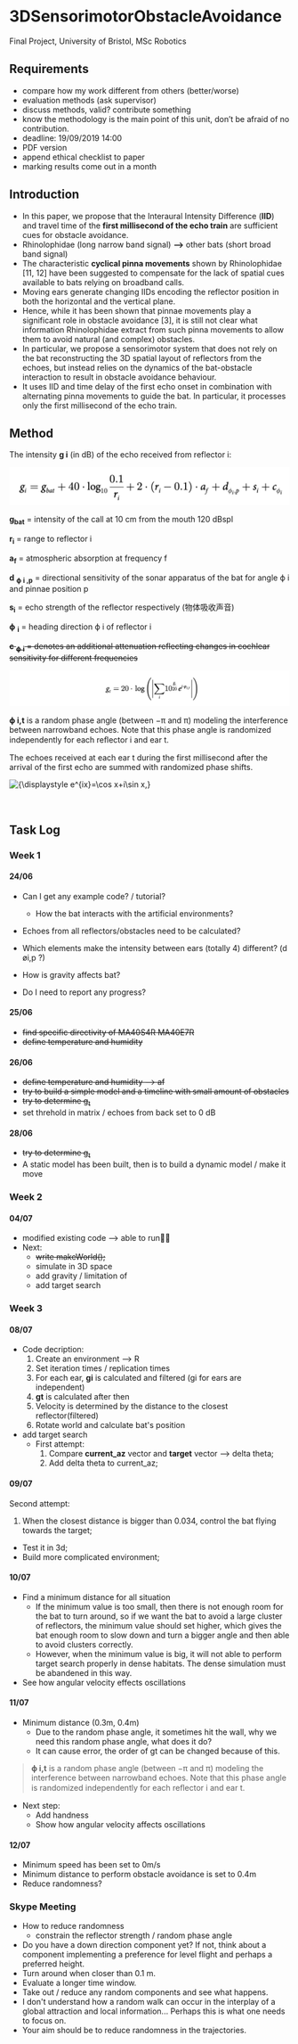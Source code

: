 # 3DSensorimotorObstacleAvoidance

Final Project, University of Bristol, MSc Robotics



## Requirements

-  compare how my work different from others (better/worse)
- evaluation methods (ask supervisor)
- discuss methods, valid? contribute something
- know the methodology is the main point of this unit, don’t be afraid of no contribution.
- deadline: 19/09/2019 14:00
- PDF version
- append ethical checklist to paper
- marking results come out in a month



## Introduction

- In this paper, we propose that the Interaural Intensity Difference (**IID**) and travel time of the **first millisecond of the echo train** are sufficient cues for obstacle avoidance.
- Rhinolophidae (long narrow band signal) **—>** other bats (short broad band signal)
- The characteristic **cyclical pinna movements** shown by Rhinolophidae [11, 12] have been suggested to compensate for the lack of spatial cues available to bats relying on broadband calls.
- Moving ears generate changing IIDs encoding the reflector position in both the horizontal and the vertical plane.
- Hence, while it has been shown that pinnae movements play a significant role in obstacle avoidance [3], it is still not clear what information Rhinolophidae extract from such pinna movements to allow them to avoid natural (and complex) obstacles.
- In particular, we propose a sensorimotor system that does not rely on the bat reconstructing the 3D spatial layout of reflectors from the echoes, but instead relies on the dynamics of the bat-obstacle interaction to result in obstacle avoidance behaviour.
- It uses IID and time delay of the first echo onset in combination with alternating pinna movements to guide the bat. In particular, it processes only the first millisecond of the echo train.



## Method

The intensity **g i** (in dB) of the echo received from reflector i:

![gi](notes-image/gi.png)

**g<sub>bat</sub>** = intensity of the call at 10 cm from the mouth 120 dBspl

**r<sub>i</sub>** = range to reflector i

**a<sub>f</sub>** = atmospheric absorption at frequency f

**d** <sub>**ϕ** **i ,p**</sub> = directional sensitivity of the sonar apparatus of the bat for angle ϕ i and pinnae position p

**s<sub>i</sub>** = echo strength of the reflector respectively (物体吸收声音)

**ϕ** <sub>**i**</sub> = heading direction ϕ i of reflector i

~~**c** <sub>**ϕ** **i**</sub> = denotes an additional attenuation reflecting changes in cochlear sensitivity for different frequencies~~

![gt](notes-image/gt.png)

**ϕ i,t** is a random phase angle (between −π and π) modeling the interference between narrowband echoes. Note that this phase angle is randomized independently for each reﬂector i and ear t.

The echoes received at each ear t during the first millisecond after the arrival of the first echo are summed with randomized phase shifts.

![{\displaystyle e^{ix}=\cos x+i\sin x,}](https://wikimedia.org/api/rest_v1/media/math/render/svg/aab1fcd1a6db5cc6678bb9cbd871580eeeb86eda)

​              



## Task Log

### Week 1

#### 24/06

- Can I get any example code? / tutorial?  

  - How the bat interacts with the artificial environments?

- Echoes from all reflectors/obstacles need to be calculated?

- Which elements make the intensity between ears (totally 4) different? (d øi,p ?)

- How is gravity affects bat? 

- Do I need to report any progress?



#### 25/06

- ~~find specific directivity of MA40S4R MA40E7R~~
- ~~define temperature and humidity~~ 



#### 26/06

- ~~define temperature and humidity —> af~~
- ~~try to build a simple model and a timeline with small amount of obstacles~~
- ~~try to determine g<sub>t</sub>~~ 
- set threhold in matrix / echoes from back set to 0 dB



#### 28/06

- ~~try to determine g<sub>t</sub>~~
- A static model has been built, then is to build a dynamic model / make it move

### Week 2

#### 04/07

- modified existing code —> able to run
- Next:
  - ~~write makeWorld();~~
  - simulate in 3D space
  - add gravity / limitation of 
  - add target search 

### Week 3

#### 08/07

- Code decription:
  1. Create an environment —> R
  2. Set iteration times / replication times 
  3. For each ear, **gi** is calculated and filtered (gi for ears are independent)
  4. **gt** is calculated after then
  5. Velocity is determined by the distance to the closest reflector(filtered)
  6. Rotate world and calculate bat's position
- add target search
  - First attempt: 
    1. Compare **current_az** vector and **target** vector —> delta theta; 
    2. Add delta theta to current_az;

#### 09/07

Second attempt:

1. When the closest distance is bigger than 0.034, control the bat flying towards the target;

- Test it in 3d;
- Build more complicated environment;

#### 10/07

- Find a minimum distance for all situation
  - If the minimum value is too small, then there is not enough room for the bat to turn around, so if we want the bat to avoid a large cluster of reflectors, the minimum value should set higher, which gives the bat enough room to slow down and turn a bigger angle and then able to avoid clusters correctly.
  - However, when the minimum value is big, it will not able to perform target search properly in dense habitats. The dense simulation must be abandened in this way.
- See how angular velocity effects oscillations

#### 11/07

- Minimum distance (0.3m, 0.4m)
  - Due to the random phase angle, it sometimes hit the wall, why we need this random phase angle, what does it do?
  - It can cause error, the order of gt can be changed because of this.

> **ϕ i,t** is a random phase angle (between −π and π) modeling the interference between narrowband echoes. Note that this phase angle is randomized independently for each reﬂector i and ear t.

- Next step:
  - Add handness 
  - Show how angular velocity affects oscillations

#### 12/07

- Minimum speed has been set to 0m/s
- Minimum distance to perform obstacle avoidance is set to 0.4m
- Reduce randomness? 

### Skype Meeting 

- How to reduce randomness
  - constrain the reflector strength / random phase angle
- Do you have a down direction component yet?
  If not, think about a component implementing a preference for level flight and perhaps a preferred height. 
- Turn around when closer than 0.1 m.
- Evaluate a longer time window.
- Take out / reduce any random components and see what happens.
- I don't understand how a random walk can occur in the interplay of a global attraction and local information... Perhaps this is what one needs to focus on.
- Your aim should be to reduce randomness in the trajectories.





